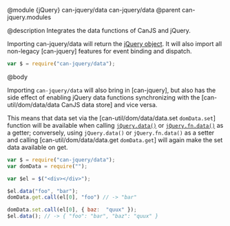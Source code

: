 @module {jQuery} can-jquery/data can-jquery/data
@parent can-jquery.modules

@description Integrates the data functions of CanJS and jQuery.


Importing can-jquery/data will return the [jQuery object](http://api.jquery.com/jquery/). It will also import all non-legacy [can-jquery] features for event binding and dispatch.

```js
var $ = require("can-jquery/data");
```

@body

Importing `can-jquery/data` will also bring in [can-jquery], but also has the side effect of enabling jQuery data functions synchronizing with the [can-util/dom/data/data CanJS data store] and vice versa.

This means that data set via the [can-util/dom/data/data.set `domData.set`] function will be available when calling [`jQuery.data()`](https://api.jquery.com/jquery.data/) or [`jQuery.fn.data()`](https://api.jquery.com/data/) as a getter; conversely, using `jQuery.data()` or `jQuery.fn.data()`  as a setter and calling [can-util/dom/data/data.get `domData.get`] will again make the set data available on get.

```js
var $ = require("can-jquery/data");
var domData = require("");

var $el = $("<div></div>");

$el.data("foo", "bar");
domData.get.call(el[0], "foo") // -> "bar"

domData.set.call(el[0], { baz:  "quux" });
$el.data(); // -> { "foo": "bar", "baz": "quux" }
```

